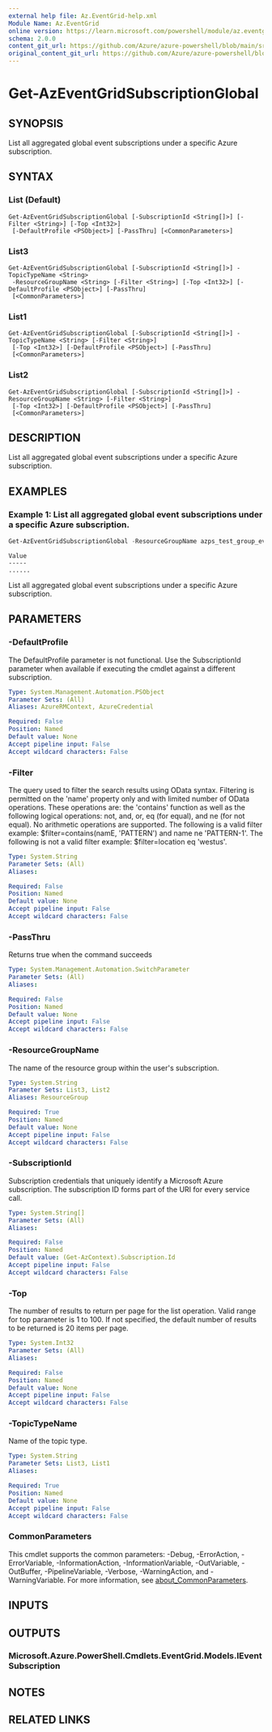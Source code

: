 ```yaml
---
external help file: Az.EventGrid-help.xml
Module Name: Az.EventGrid
online version: https://learn.microsoft.com/powershell/module/az.eventgrid/get-azeventgridsubscriptionglobal
schema: 2.0.0
content_git_url: https://github.com/Azure/azure-powershell/blob/main/src/EventGrid/EventGrid/help/Get-AzEventGridSubscriptionGlobal.md
original_content_git_url: https://github.com/Azure/azure-powershell/blob/main/src/EventGrid/EventGrid/help/Get-AzEventGridSubscriptionGlobal.md
---
```


# Get-AzEventGridSubscriptionGlobal

## SYNOPSIS
List all aggregated global event subscriptions under a specific Azure subscription.

## SYNTAX

### List (Default)
```
Get-AzEventGridSubscriptionGlobal [-SubscriptionId <String[]>] [-Filter <String>] [-Top <Int32>]
 [-DefaultProfile <PSObject>] [-PassThru] [<CommonParameters>]
```

### List3
```
Get-AzEventGridSubscriptionGlobal [-SubscriptionId <String[]>] -TopicTypeName <String>
 -ResourceGroupName <String> [-Filter <String>] [-Top <Int32>] [-DefaultProfile <PSObject>] [-PassThru]
 [<CommonParameters>]
```

### List1
```
Get-AzEventGridSubscriptionGlobal [-SubscriptionId <String[]>] -TopicTypeName <String> [-Filter <String>]
 [-Top <Int32>] [-DefaultProfile <PSObject>] [-PassThru]
 [<CommonParameters>]
```

### List2
```
Get-AzEventGridSubscriptionGlobal [-SubscriptionId <String[]>] -ResourceGroupName <String> [-Filter <String>]
 [-Top <Int32>] [-DefaultProfile <PSObject>] [-PassThru]
 [<CommonParameters>]
```

## DESCRIPTION
List all aggregated global event subscriptions under a specific Azure subscription.

## EXAMPLES

### Example 1: List all aggregated global event subscriptions under a specific Azure subscription.
```powershell
Get-AzEventGridSubscriptionGlobal -ResourceGroupName azps_test_group_eventgrid
```

```output
Value
-----
......
```

List all aggregated global event subscriptions under a specific Azure subscription.

## PARAMETERS

### -DefaultProfile
The DefaultProfile parameter is not functional.
Use the SubscriptionId parameter when available if executing the cmdlet against a different subscription.

```yaml
Type: System.Management.Automation.PSObject
Parameter Sets: (All)
Aliases: AzureRMContext, AzureCredential

Required: False
Position: Named
Default value: None
Accept pipeline input: False
Accept wildcard characters: False
```

### -Filter
The query used to filter the search results using OData syntax.
Filtering is permitted on the 'name' property only and with limited number of OData operations.
These operations are: the 'contains' function as well as the following logical operations: not, and, or, eq (for equal), and ne (for not equal).
No arithmetic operations are supported.
The following is a valid filter example: $filter=contains(namE, 'PATTERN') and name ne 'PATTERN-1'.
The following is not a valid filter example: $filter=location eq 'westus'.

```yaml
Type: System.String
Parameter Sets: (All)
Aliases:

Required: False
Position: Named
Default value: None
Accept pipeline input: False
Accept wildcard characters: False
```

### -PassThru
Returns true when the command succeeds

```yaml
Type: System.Management.Automation.SwitchParameter
Parameter Sets: (All)
Aliases:

Required: False
Position: Named
Default value: None
Accept pipeline input: False
Accept wildcard characters: False
```

### -ResourceGroupName
The name of the resource group within the user's subscription.

```yaml
Type: System.String
Parameter Sets: List3, List2
Aliases: ResourceGroup

Required: True
Position: Named
Default value: None
Accept pipeline input: False
Accept wildcard characters: False
```

### -SubscriptionId
Subscription credentials that uniquely identify a Microsoft Azure subscription.
The subscription ID forms part of the URI for every service call.

```yaml
Type: System.String[]
Parameter Sets: (All)
Aliases:

Required: False
Position: Named
Default value: (Get-AzContext).Subscription.Id
Accept pipeline input: False
Accept wildcard characters: False
```

### -Top
The number of results to return per page for the list operation.
Valid range for top parameter is 1 to 100.
If not specified, the default number of results to be returned is 20 items per page.

```yaml
Type: System.Int32
Parameter Sets: (All)
Aliases:

Required: False
Position: Named
Default value: None
Accept pipeline input: False
Accept wildcard characters: False
```

### -TopicTypeName
Name of the topic type.

```yaml
Type: System.String
Parameter Sets: List3, List1
Aliases:

Required: True
Position: Named
Default value: None
Accept pipeline input: False
Accept wildcard characters: False
```

### CommonParameters
This cmdlet supports the common parameters: -Debug, -ErrorAction, -ErrorVariable, -InformationAction, -InformationVariable, -OutVariable, -OutBuffer, -PipelineVariable, -Verbose, -WarningAction, and -WarningVariable. For more information, see [about_CommonParameters](http://go.microsoft.com/fwlink/?LinkID=113216).

## INPUTS

## OUTPUTS

### Microsoft.Azure.PowerShell.Cmdlets.EventGrid.Models.IEventSubscription

## NOTES

## RELATED LINKS
